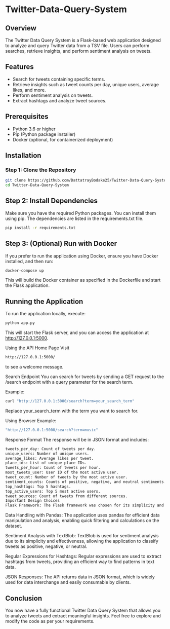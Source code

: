 # Twitter-Data-Query-System

## Overview
The Twitter Data Query System is a Flask-based web application designed to analyze and query Twitter data from a TSV file. Users can perform searches, retrieve insights, and perform sentiment analysis on tweets.

## Features
- Search for tweets containing specific terms.
- Retrieve insights such as tweet counts per day, unique users, average likes, and more.
- Perform sentiment analysis on tweets.
- Extract hashtags and analyze tweet sources.

## Prerequisites
- Python 3.6 or higher
- Pip (Python package installer)
- Docker (optional, for containerized deployment)

## Installation

### Step 1: Clone the Repository
```bash
git clone https://github.com/DattatrayBodake25/Twitter-Data-Query-System.git
cd Twitter-Data-Query-System
```

## Step 2: Install Dependencies
Make sure you have the required Python packages. You can install them using pip. The dependencies are listed in the requirements.txt file.
```bash
pip install -r requirements.txt
```

## Step 3: (Optional) Run with Docker
If you prefer to run the application using Docker, ensure you have Docker installed, and then run:
```bash
docker-compose up
```
This will build the Docker container as specified in the Dockerfile and start the Flask application.

## Running the Application
To run the application locally, execute:
```bash
python app.py
```
This will start the Flask server, and you can access the application at http://127.0.0.1:5000.

Using the API
Home Page
Visit
```bash
http://127.0.0.1:5000/
```
to see a welcome message.

Search Endpoint
You can search for tweets by sending a GET request to the /search endpoint with a query parameter for the search term.

Example:
```bash
curl "http://127.0.0.1:5000/search?term=your_search_term"
```
Replace your_search_term with the term you want to search for.

Using Browser Example:
```bash
"http://127.0.0.1:5000/search?term=music"
```

Response Format
The response will be in JSON format and includes:
```bash
tweets_per_day: Count of tweets per day.
unique_users: Number of unique users.
average_likes: Average likes per tweet.
place_ids: List of unique place IDs.
tweets_per_hour: Count of tweets per hour.
most_tweets_user: User ID of the most active user.
tweet_count: Number of tweets by the most active user.
sentiment_counts: Counts of positive, negative, and neutral sentiments.
top_hashtags: Top 5 hashtags.
top_active_users: Top 5 most active users.
tweet_sources: Count of tweets from different sources.
Important Design Choices
Flask Framework: The Flask framework was chosen for its simplicity and flexibility, making it easy to create RESTful APIs.
```

Data Handling with Pandas: The application uses pandas for efficient data manipulation and analysis, enabling quick filtering and calculations on the dataset.

Sentiment Analysis with TextBlob: TextBlob is used for sentiment analysis due to its simplicity and effectiveness, allowing the application to classify tweets as positive, negative, or neutral.

Regular Expressions for Hashtags: Regular expressions are used to extract hashtags from tweets, providing an efficient way to find patterns in text data.

JSON Responses: The API returns data in JSON format, which is widely used for data interchange and easily consumable by clients.

## Conclusion
You now have a fully functional Twitter Data Query System that allows you to analyze tweets and extract meaningful insights. Feel free to explore and modify the code as per your requirements.
